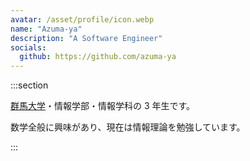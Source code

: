 ```yaml
---
avatar: /asset/profile/icon.webp
name: "Azuma-ya"
description: "A Software Engineer"
socials:
  github: https://github.com/azuma-ya
---
```


:::section

[群馬大学](http://www.gunma-u.ac.jp/)・情報学部・情報学科の 3 年生です。

数学全般に興味があり、現在は情報理論を勉強しています。

:::